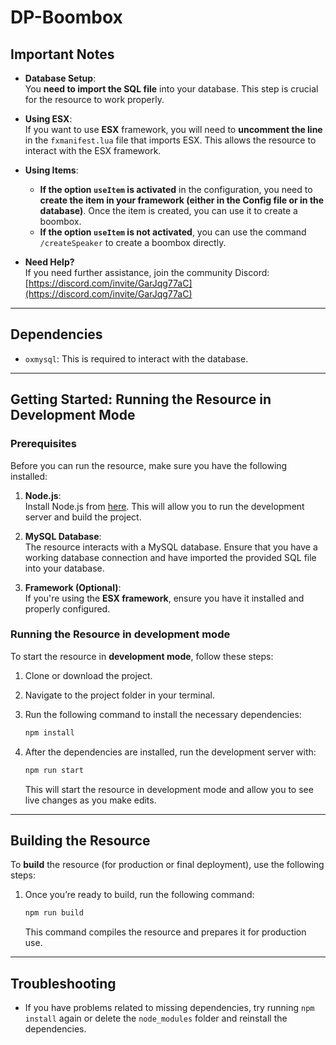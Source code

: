 # DP-Boombox

## Important Notes

- **Database Setup**:  
  You **need to import the SQL file** into your database. This step is crucial for the resource to work properly.
  
- **Using ESX**:  
  If you want to use **ESX** framework, you will need to **uncomment the line** in the `fxmanifest.lua` file that imports ESX. This allows the resource to interact with the ESX framework.

- **Using Items**:  
  - **If the option `useItem` is activated** in the configuration, you need to **create the item in your framework (either in the Config file or in the database)**. Once the item is created, you can use it to create a boombox.
  - **If the option `useItem` is not activated**, you can use the command `/createSpeaker` to create a boombox directly.

- **Need Help?**  
  If you need further assistance, join the community Discord: [https://discord.com/invite/GarJqg77aC](https://discord.com/invite/GarJqg77aC)

---

## Dependencies

- `oxmysql`: This is required to interact with the database.

---

## Getting Started: Running the Resource in Development Mode

### Prerequisites

Before you can run the resource, make sure you have the following installed:

1. **Node.js**:  
   Install Node.js from [here](https://nodejs.org). This will allow you to run the development server and build the project.

2. **MySQL Database**:  
   The resource interacts with a MySQL database. Ensure that you have a working database connection and have imported the provided SQL file into your database.

3. **Framework (Optional)**:  
   If you're using the **ESX framework**, ensure you have it installed and properly configured.

### Running the Resource in **development mode**

To start the resource in **development mode**, follow these steps:

1. Clone or download the project.
2. Navigate to the project folder in your terminal.
3. Run the following command to install the necessary dependencies:

   ```bash
   npm install
   ```

4. After the dependencies are installed, run the development server with:

   ```bash
   npm run start
   ```

   This will start the resource in development mode and allow you to see live changes as you make edits.

---

## Building the Resource

To **build** the resource (for production or final deployment), use the following steps:

1. Once you’re ready to build, run the following command:

   ```bash
   npm run build
   ```

   This command compiles the resource and prepares it for production use.

---

## Troubleshooting

- If you have problems related to missing dependencies, try running `npm install` again or delete the `node_modules` folder and reinstall the dependencies.
